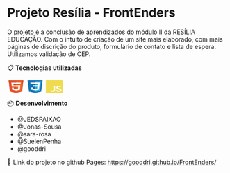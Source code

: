 # Projeto Resília - FrontEnders
O projeto é a conclusão de aprendizados do módulo II da RESÍLIA EDUCAÇÃO. 
Com o intuito de criação de um site mais elaborado, com mais páginas de discrição do produto, formulário de contato e lista de espera. Utilizamos validação de CEP.


📋 **Tecnologias utilizadas**

<img align="center" alt="HTML" height="30" width="40" src="https://raw.githubusercontent.com/devicons/devicon/master/icons/html5/html5-original.svg">
<img align="center" alt="Css" height="30" width="40" src="https://raw.githubusercontent.com/devicons/devicon/master/icons/css3/css3-original.svg">
<img align="center" alt="Js" height="30"  width="40" src="https://raw.githubusercontent.com/devicons/devicon/master/icons/javascript/javascript-plain.svg">


📦 **Desenvolvimento**
- @JEDSPAIXAO
- @Jonas-Sousa
- @sara-rosa
- @SuelenPenha
- @gooddri
 
📌 Link do projeto no github Pages: https://gooddri.github.io/FrontEnders/
